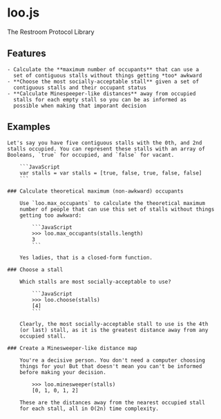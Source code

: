 loo.js
======
The Restroom Protocol Library

Features
--------

    - Calculate the **maximum number of occupants** that can use a
      set of contiguous stalls without things getting *too* awkward
    - **Choose the most socially-acceptable stall** given a set of 
      contiguous stalls and their occupant status
    - **Calculate Minespeeper-like distances** away from occupied
      stalls for each empty stall so you can be as informed as 
      possible when making that imporant decision
      
Examples
--------

    Let's say you have five contiguous stalls with the 0th, and 2nd
    stalls occupied. You can represent these stalls with an array of
    Booleans, `true` for occupied, and `false` for vacant.
    
        ```JavaScript
        var stalls = var stalls = [true, false, true, false, false]
        ```
    
    ### Calculate theoretical maximum (non-awkward) occupants
    
        Use `loo.max_occupants` to calculate the theoretical maximum
        number of people that can use this set of stalls without things
        getting too awkward:
        
            ```JavaScript
            >>> loo.max_occupants(stalls.length)
            3
            ```
            
        Yes ladies, that is a closed-form function.
       
    ### Choose a stall

        Which stalls are most socially-acceptable to use? 
        
            ```JavaScript
            >>> loo.choose(stalls)
            [4]
            ```
            
        Clearly, the most socially-acceptable stall to use is the 4th
        (or last) stall, as it is the greatest distance away from any
        occupied stall.
    
    ### Create a Minesweeper-like distance map
    
        You're a decisive person. You don't need a computer choosing
        things for you! But that doesn't mean you can't be informed
        before making your decision.
    
            >>> loo.minesweeper(stalls)
            [0, 1, 0, 1, 2]

        These are the distances away from the nearest occupied stall
        for each stall, all in O(2n) time complexity.